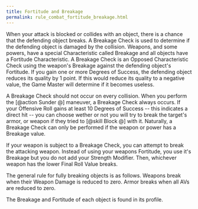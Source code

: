 ```yaml
---
title: Fortitude and Breakage
permalink: rule_combat_fortitude_breakage.html
---
```


When your attack is blocked or collides with an object, there is a chance that the defending object breaks. A Breakage Check is used to determine if the defending object is damaged by the collision. Weapons, and some powers, have a special Characteristic called Breakage and all objects have a Fortitude Characteristic. A Breakage Check is an Opposed Characteristic Check using the weapon's Breakage against the defending object's Fortitude. If you gain one or more Degrees of Success, the defending object reduces its quality by 1 point. If this would reduce its quality to a negative value, the Game Master will determine if it becomes useless. 

A Breakage Check should not occur on every collision. When you perform the [@action Sunder @] maneuver, a Breakage Check always occurs. If your Offensive Roll gains at least 10 Degrees of Success -- this indicates a direct hit -- you can choose wether or not you will try to break the target's armor, or weapon if they tried to [@skill Block @] with it. Naturally, a Breakage Check can only be performed if the weapon or power has a Breakage value.

If your weapon is subject to a Breakage Check, you can attempt to break the attacking weapon. Instead of using your weapons Fortitude, you use it's Breakage but you do not add your Strength Modifier. Then, whichever weapon has the lower Final Roll Value breaks.

The general rule for fully breaking objects is as follows. Weapons break when their Weapon Damage is reduced to zero. Armor breaks when all AVs are reduced to zero.

The Breakage and Fortitude of each object is found in its profile.